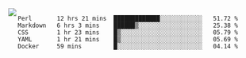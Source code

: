 

<a href="https://github.com/anuraghazra/github-readme-stats">
  <img align="left" src="https://github-readme-stats.vercel.app/api?username=kfly8&count_private=true&show_icons=true&theme=calm" />
</a>


<!--START_SECTION:waka-->
```text
Perl       12 hrs 21 mins  █████████████░░░░░░░░░░░░   51.72 % 
Markdown   6 hrs 3 mins    ██████▒░░░░░░░░░░░░░░░░░░   25.38 % 
CSS        1 hr 23 mins    █▒░░░░░░░░░░░░░░░░░░░░░░░   05.79 % 
YAML       1 hr 21 mins    █▒░░░░░░░░░░░░░░░░░░░░░░░   05.69 % 
Docker     59 mins         █░░░░░░░░░░░░░░░░░░░░░░░░   04.14 % 
```
<!--END_SECTION:waka-->

